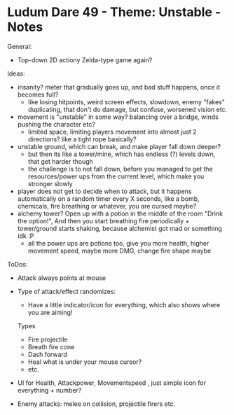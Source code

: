 # Ludum Dare 49 - Theme: Unstable - Notes

General:
- Top-down 2D actiony Zelda-type game again?

Ideas:
- insanity? meter that gradually goes up, and bad stuff happens, once it becomes full?
	- like losing hitpoints, weird screen effects, slowdown, enemy "fakes" duplicating, that don't do damage, but confuse, worsened vision etc.
- movement is "unstable" in some way? balancing over a bridge, winds pushing the character etc?
	- limited space, limiting players movement into almost just 2 directions? like a tight rope basically?
- unstable ground, which can break, and make player fall down deeper?
	- but then its like a tower/mine, which has endless (?) levels down, that get harder though
	- the challenge is to not fall down, before you managed to get the resources/power ups from the current level, which make you stronger slowly
- player does not get to decide when to attack, but it happens automatically on a random timer every X seconds, like a bomb, chemicals, fire breathing or whatever, you are cursed maybe?
- alchemy tower? Open up with a potion in the middle of the room "Drink the option!", And then you start breathing fire periodically + tower/ground starts shaking, because alchemist got mad or something idk :P
	- all the power ups are potions too, give you more health, higher movement speed, maybe more DMG, change fire shape maybe
	
	

ToDos:
- Attack always points at mouse
- Type of attack/effect randomizes:
	- Have a little indicator/icon for everything, which also shows where you are aiming!
	
	Types
	- Fire projectile
	- Breath fire cone
	- Dash forward
	- Heal what is under your mouse cursor?
	- etc.

- UI for Health, Attackpower, Movementspeed , just simple icon for everything + number?
- Enemy attacks: melee on collision, projectile firers etc.
